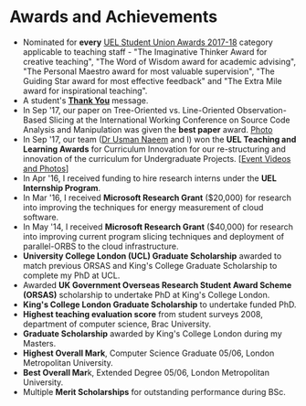 # Awards and Achievements

 * Nominated for **every** [UEL Student Union Awards 2017-18](https://www.uelunion.org/slta/2017-2018/) category applicable to teaching staff - "The Imaginative Thinker Award for creative teaching", "The Word of Wisdom award for academic advising", "The Personal Maestro award for most valuable supervision", "The Guiding Star award for most effective feedback" and "The Extra Mile award for inspirational teaching". 
 * A student's [**Thank You**](https://youtu.be/eKqwHG-ykHk?t=1m54s) message.
 * In Sep '17, our paper on Tree-Oriented vs. Line-Oriented Observation-Based Slicing at the International Working Conference on Source Code Analysis and Manipulation was given the **best paper** award. [Photo](../images/IMG_2483.jpeg)
 * In Sep '17, our team ([Dr Usman Naeem](http://drusmannaeem.com) and I) won the **UEL Teaching and Learning Awards** for Curriculum Innovation for our re-structuring and innovation of the curriculum for Undergraduate Projects. [[Event Videos and Photos](event-videos-photo.md)]
 * In Apr '16, I received funding to hire research interns under the **UEL Internship Program**.
 * In Mar '16, I received **Microsoft Research Grant** ($20,000) for research into improving the techniques for energy measurement of cloud software.
 * In May '14, I received **Microsoft Research Grant** ($40,000) for research into improving current program slicing techniques and deployment of parallel-ORBS to the cloud infrastructure.
 * **University College London (UCL) Graduate Scholarship** awarded to match previous ORSAS and King's College Graduate Scholarship to complete my PhD at UCL.
 * Awarded **UK Government Overseas Research Student Award Scheme (ORSAS)** scholarship to undertake PhD at King's College London. 
 * **King's College London Graduate Scholarship** to undertake funded PhD.
 * **Highest teaching evaluation score** from student surveys 2008, department of computer science, Brac University.
 * **Graduate Scholarship** awarded by King's College London during my Masters.
 * **Highest Overall Mark**, Computer Science Graduate 05/06, London Metropolitan University.
 * **Best Overall Mar**k, Extended Degree 05/06, London Metropolitan University.
 * Multiple **Merit Scholarships** for outstanding performance during BSc.
